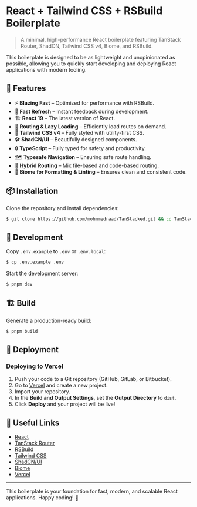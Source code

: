 # React + Tailwind CSS + RSBuild Boilerplate

> A minimal, high-performance React boilerplate featuring TanStack Router, ShadCN, Tailwind CSS v4, Biome, and RSBuild.

This boilerplate is designed to be as lightweight and unopinionated as possible, allowing you to quickly start developing and deploying React applications with modern tooling.

## 🚀 Features

-   ⚡ **Blazing Fast** – Optimized for performance with RSBuild.
-   🔄 **Fast Refresh** – Instant feedback during development.
-   🏗️ **React 19** – The latest version of React.
-   📂 **Routing & Lazy Loading** – Efficiently load routes on demand.
-   🎨 **Tailwind CSS v4** – Fully styled with utility-first CSS.
-   🛠 **ShadCN/UI** – Beautifully designed components.
-   🔒 **TypeScript** – Fully typed for safety and productivity.
-   🗺 **Typesafe Navigation** – Ensuring safe route handling.
-   🔀 **Hybrid Routing** – Mix file-based and code-based routing.
-   🧹 **Biome for Formatting & Linting** – Ensures clean and consistent code.

## 📦 Installation

Clone the repository and install dependencies:

```sh
$ git clone https://github.com/mohmmedraad/TanStacked.git && cd TanStacked && pnpm install
```

## 🔧 Development

Copy `.env.example` to `.env` or `.env.local`:

```sh
$ cp .env.example .env
```

Start the development server:

```sh
$ pnpm dev
```

## 🏗️ Build

Generate a production-ready build:

```sh
$ pnpm build
```

## 🚀 Deployment

### Deploying to Vercel

1. Push your code to a Git repository (GitHub, GitLab, or Bitbucket).
2. Go to [Vercel](https://vercel.com/) and create a new project.
3. Import your repository.
4. In the **Build and Output Settings**, set the **Output Directory** to `dist`.
5. Click **Deploy** and your project will be live!

## 🔗 Useful Links

-   [React](https://react.dev/)
-   [TanStack Router](https://tanstack.com/router/latest)
-   [RSBuild](https://rsbuild.dev/)
-   [Tailwind CSS](https://tailwindcss.com/)
-   [ShadCN/UI](https://ui.shadcn.com/)
-   [Biome](https://biomejs.dev/)
-   [Vercel](https://vercel.com/)

---

This boilerplate is your foundation for fast, modern, and scalable React applications. Happy coding! 🎉
